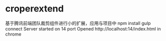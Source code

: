 # croperextend
基于腾讯前端团队裁剪组件进行小的扩展，应用与项目中
npm install
gulp connect
Server started on 14 port
Opened http://localhost:14/index.html in chrome

